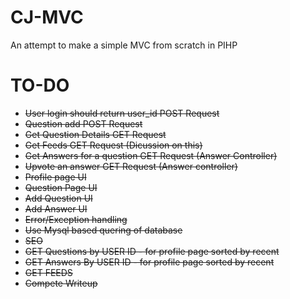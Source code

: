 # CJ-MVC
An attempt to make a simple MVC from scratch in PIHP

# TO-DO

- <del>User login should return user_id POST Request</del>
- <del>Question add  POST Request</del>
- <del>Get Question Details GET Request</del>
- <del>Get Feeds GET Request  (Dicussion on this) </del>
- <del>Get Answers for a question GET Request (Answer Controller)</del>
- <del>Upvote an answer GET Request (Answer controller) </del>
- <del>Profile page UI </del>
- <del>Question Page UI</del> 
- <del>Add Question UI</del>
- <del>Add Answer UI</del>
- <del>Error/Exception handling</del>
- <del>Use Mysql based quering of database</del>
- <del>SEO</del>
- <del>GET Questions by USER ID - for profile page sorted by recent</del>
- <del>GET Answers By USER ID - for profile page  sorted by recent</del>
- <del>GET FEEDS </del>
- <del>Compete Writeup</del>
